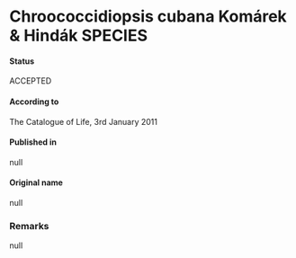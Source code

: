 # Chroococcidiopsis cubana Komárek & Hindák SPECIES

#### Status
ACCEPTED

#### According to
The Catalogue of Life, 3rd January 2011

#### Published in
null

#### Original name
null

### Remarks
null